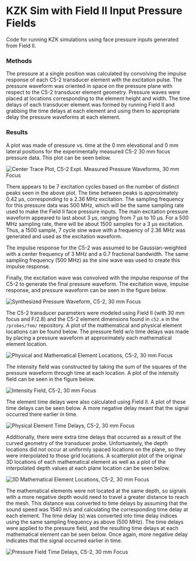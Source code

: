 KZK Sim with Field II Input Pressure Fields
===========================================
Code for running KZK simulations using face pressure inputs generated from Field II.

### Methods
The pressure at a single position was calculated by convolving the impulse response of each C5-2 transducer element with the excitation pulse. The pressure waveform was oriented in space on the pressure plane with respect to the C5-2 transducer element geometry. Pressure waves were placed at locations corresponding to the element height and width. The time delays of each transducer element was formed by running Field II and grabbing the time delays at each element and using them to appropriate delay the pressure waveforms at each element.


### Results
A plot was made of pressure vs. time at the 0 mm elevational and 0 mm lateral positions for the experimentally measured C5-2 30 mm focus pressure data. This plot can be seen below.

![Center Trace Plot, C5-2 Expt. Measured Pressure Waveforms, 30 mm Focus](https://raw.githubusercontent.com/Ningrui-Li/nonlinear_acoustic/master/kzk/field_ii_c52_focus30mm/c52_30mm_pressure_vs_time_centertrace.png)

There appears to be 7 excitation cycles based on the number of distinct peaks seen in the above plot. The time between peaks is approximately 0.42 μs, corresponding to a 2.36 MHz excitation. The sampling frequency for this pressure data was 500 MHz, which will be the same sampling rate used to make the Field II face pressure inputs. The main excitation pressure waveform appeared to last about 3 μs, ranging from 7 μs to 10 μs. For a 500 MHz sampling rate, there will be about 1500 samples for a 3 μs excitation. Thus, a 1500 sample, 7 cycle sine wave with a frequency of 2.36 MHz was generated and used as the excitation waveform. 

The impulse response for the C5-2 was assumed to be Gaussian-weighted with a center frequency of 3 MHz and a 0.7 fractional bandwidth. The same sampling frequency (500 MHz) as the sine wave was used to create this impulse response.

Finally, the excitation wave was convolved with the impulse response of the C5-2 to generate the final pressure waveform. The excitation wave, impulse response, and pressure waveform can be seen in the figure below.

![Synthesized Pressure Waveform, C5-2, 30 mm Focus](https://raw.githubusercontent.com/Ningrui-Li/nonlinear_acoustic/master/kzk/field_ii_c52_focus30mm/c52_30mm_synthetic_press_wave.png)

The C5-2 transducer parameters were modeled using Field II (with 30 mm focus and F/2.8) and the C5-2 element dimensions found in `c52.m` in the `/probes/fem/` repository. A plot of the mathematical and physical element locations can be found below. The pressure field w/o time delays was made by placing a pressure waveform at approximately each mathematical element location.

![Physical and Mathematical Element Locations, C5-2, 30 mm Focus](https://raw.githubusercontent.com/Ningrui-Li/nonlinear_acoustic/master/kzk/field_ii_c52_focus30mm/c52_30mm_phys_math_elem_locs.png)

The intensity field was constructed by taking the sum of the squares of the pressure waveform through time at each location. A plot of the intensity field can be seen in the figure below.

![Intensity Field, C5-2, 30 mm Focus](https://raw.githubusercontent.com/Ningrui-Li/nonlinear_acoustic/master/kzk/field_ii_c52_focus30mm/c52_30mm_intensity_plane.png)

The element time delays were also calculated using Field II. A plot of these time delays can be seen below. A more negative delay meant that the signal occurred there earlier in time.

![Physical Element Time Delays, C5-2, 30 mm Focus](https://raw.githubusercontent.com/Ningrui-Li/nonlinear_acoustic/master/kzk/field_ii_c52_focus30mm/c52_30mm_phys_elem_time_delays.png)

Additionally, there were extra time delays that occurred as a result of the curved geometry of the transducer probe. Unfortuantely, the depth locations did not occur at uniformly spaced locations on the plane, so they were interpolated to those grid locations. A scatterplot plot of the original 3D locations of each mathematical element as well as a plot of the interpolated depth values at each plane location can be seen below.

![3D Mathematical Element Locations, C5-2, 30 mm Focus](https://raw.githubusercontent.com/Ningrui-Li/nonlinear_acoustic/master/kzk/field_ii_c52_focus30mm/c52_30mm_interp_elem_locations.png)

The mathematical elements were not located at the same depth, so signals with a more negative depth would need to travel a greater distance to reach the mesh. This distance was converted to time delays by assuming that the sound speed was 1540 m/s and calculating the corresponding time delay at each element. The time delay (s) was converted into time delay indices using the same sampling frequency as above (500 MHz). 
The time delays were applied to the pressure field, and the resulting time delays at each mathematical element can be seen below. Once again, more negative delay indicates that the signal occurred earlier in time.

![Pressure Field Time Delays, C5-2, 30 mm Focus](https://raw.githubusercontent.com/Ningrui-Li/nonlinear_acoustic/master/kzk/field_ii_c52_focus30mm/c52_30mm_press_field_time_delays.png)

